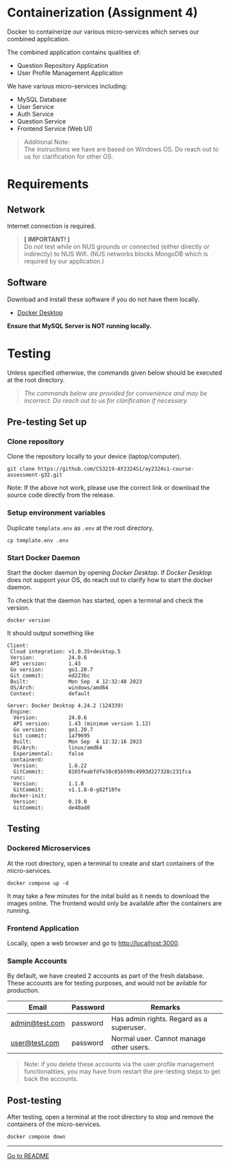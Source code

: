 # Containerization (Assignment 4)

Docker to containerize our various micro-services which serves our combined application.

The combined application contains qualities of:
* Question Repository Application
* User Profile Management Application

We have various micro-services including:
* MySQL Database
* User Service
* Auth Service
* Question Service
* Frontend Service (Web UI)

> Additional Note:\
> The instructions we have are based on Windows OS.
> Do reach out to us for clarification for other OS.

# Requirements

## Network

Internet connection is required.

> **[ IMPORTANT! ]**\
> Do _not_ test while on NUS grounds or connected
> (either directly or indirectly) to NUS Wifi.
> (NUS networks blocks MongoDB which is required by our application.)

## Software

Download and install these software if you do not have them locally.

- [Docker Desktop](https://www.docker.com/get-started/)

**Ensure that MySQL Server is NOT running locally.** 

# Testing

Unless specified otherwise, the commands given below should be executed at the root directory.

> _The commands below are provided for convenience and may be incorrect.
> Do reach out to us for clarification if necessary._

## Pre-testing Set up

### Clone repository

Clone the repository locally to your device (laptop/computer).

```shell
git clone https://github.com/CS3219-AY2324S1/ay2324s1-course-assessment-g32.git
```

Note: If the above not work, please use the correct link or download the source code directly from the release.

### Setup environment variables

Duplicate `template.env` as `.env` at the root directory.

```shell
cp template.env .env
```

### Start Docker Daemon

Start the docker daemon by opening _Docker Desktop_.
If _Docker Desktop_ does not support your OS, do reach out to clarify how to start the docker daemon.

To check that the daemon has started, open a terminal and check the version.

```shell
docker version
```

It should output something like
```
Client:
 Cloud integration: v1.0.35+desktop.5
 Version:           24.0.6
 API version:       1.43
 Go version:        go1.20.7
 Git commit:        ed223bc
 Built:             Mon Sep  4 12:32:48 2023
 OS/Arch:           windows/amd64
 Context:           default

Server: Docker Desktop 4.24.2 (124339)
 Engine:
  Version:          24.0.6
  API version:      1.43 (minimum version 1.12)
  Go version:       go1.20.7
  Git commit:       1a79695
  Built:            Mon Sep  4 12:32:16 2023
  OS/Arch:          linux/amd64
  Experimental:     false
 containerd:
  Version:          1.6.22
  GitCommit:        8165feabfdfe38c65b599c4993d227328c231fca
 runc:
  Version:          1.1.8
  GitCommit:        v1.1.8-0-g82f18fe
 docker-init:
  Version:          0.19.0
  GitCommit:        de40ad0
```

## Testing

### Dockered Microservices

At the root directory, open a terminal 
to create and start containers of the micro-services.

```shell
docker compose up -d
```

It may take a few minutes for the inital build as it needs to download the images online. 
The frontend would only be available after the containers are running.

### Frontend Application

Locally, open a web browser and go to [http://localhost:3000](http://localhost:3000).

### Sample Accounts

By default, we have created 2 accounts as part of the fresh database. These accounts are for testing purposes, and would not be avilable for production.

| Email          | Password | Remarks                                  |
| -------------- | -------- | ---------------------------------------- |
| admin@test.com | password | Has admin rights. Regard as a superuser. |
| user@test.com  | password | Normal user. Cannot manage other users.  |

> Note: if you delete these accounts via the user profile management
> functionalities, you may have from restart the pre-testing steps to
> get back the accounts.

## Post-testing

After testing, open a terminal at the root directory 
to stop and remove the containers of the micro-services.

```shell
docker compose down
```

---
[Go to README](../README.md)
